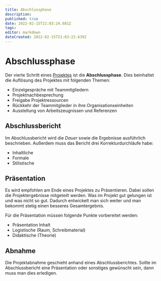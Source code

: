 ```yaml
---
title: Abschlussphase
description: 
published: true
date: 2022-02-15T21:03:24.681Z
tags: 
editor: markdown
dateCreated: 2022-02-15T21:03:23.639Z
---
```


# Abschlussphase

Der vierte Schritt eines [Projektes](/Projektmanagement) ist die **Abschlussphase**. Dies
beinhaltet die Auflösung des Projektes mit folgenden Themen:

-   Einzelgespräche mit Teammitgliedern
-   Projektnachbesprechung
-   Freigabe Projektressourcen
-   Rückkehr der Teammitglieder in ihre Organisationseinheiten
-   Ausstellung von Arbeitszeugnissen und Referenzen

## Abschlussbericht

Im Abschlussbericht wird die *Dauer* sowie die Ergebnisse ausführlich
beschrieben. Außerdem muss das Bericht drei Korrekturdurchläufe habe:

-   Inhaltliche
-   Formale
-   Stilistische

## Präsentation

Es wird empfohlen am Ende eines Projektes zu Präsentieren. Dabei sollen
die Projektergebnisse mitgeteilt werden. Was im Projekt gut gelungen ist
und was nicht so gut. Dadurch entwickelt man sich weiter und man bekommt
stetig einen besseres Gesamtergebnis.

Für die Präsentation müssen folgende Punkte vorbereitet werden:

-   Präsentation Inhalt
-   Logistische (Raum, Schreibmaterial)
-   Didaktische (Theorie)

## Abnahme

Die Projektabnahme geschieht anhand eines Abschlussberichtes. Sollte im
Abschlussbericht eine Präsentation oder sonstiges gewünscht sein, dann
muss man dies erledigen.